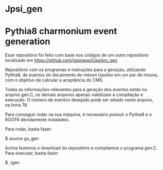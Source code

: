 # Jpsi_gen
# Pythia8 charmonium event generation
Esse repositório foi feito com base nos códigos de um outro repositório localizado em https://github.com/jgomespi/Upsilon_gen

Repositório com os programas e instruções para a geração, utilizando Pythia8, de eventos do decaimento do méson Upsilon em um par de múons, com o objetivo de calcular a aceptância do CMS.

Todas as informações relevantes para a geração dos eventos estão no arquivo gen.C, os demais arquivos apenas viabilizam a compilação e execução. O número de eventos desejado pode ser setado neste arquivo, na linha 78. 

Para conseguir rodar na sua máquina, é necessário possuir o Pythia8 e o ROOT6 devidamente instalados.

Para rodar, basta fazer:

$ source go_gen

Acima fazemos o download do repositório e compilamos o programa gen.C. Para executar, basta fazer:

$ ./gen

